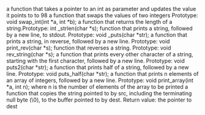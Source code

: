 a function that takes a pointer to an int as parameter and updates the value it points to to 98
a function that swaps the values of two integers  Prototype: void swap_int(int *a, int *b);
a function that returns the length of a string.Prototype: int _strlen(char *s);
function that prints a string, followed by a new line, to stdout. Prototype: void _puts(char *str);
a function that prints a string, in reverse, followed by a new line. Prototype: void print_rev(char *s);
function that reverses a string. Prototype: void rev_string(char *s);
a function that prints every other character of a string, starting with the first character, followed by a new line. Prototype: void puts2(char *str);
a function that prints half of a string, followed by a new line. Prototype: void puts_half(char *str);
a function that prints n elements of an array of integers, followed by a new line. Prototype: void print_array(int *a, int n); where n is the number of elements of the array to be printed
a function that copies the string pointed to by src, including the terminating null byte (\0), to the buffer pointed to by dest. Return value: the pointer to dest

